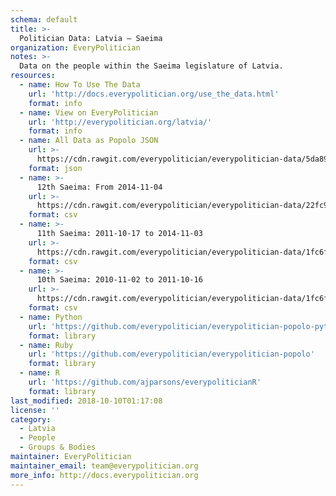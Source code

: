 ```yaml
---
schema: default
title: >-
  Politician Data: Latvia — Saeima
organization: EveryPolitician
notes: >-
  Data on the people within the Saeima legislature of Latvia.
resources:
  - name: How To Use The Data
    url: 'http://docs.everypolitician.org/use_the_data.html'
    format: info
  - name: View on EveryPolitician
    url: 'http://everypolitician.org/latvia/'
    format: info
  - name: All Data as Popolo JSON
    url: >-
      https://cdn.rawgit.com/everypolitician/everypolitician-data/5da890b73e310317fff114a8b6e9e1aa1b45359b/data/Latvia/Saeima/ep-popolo-v1.0.json
    format: json
  - name: >-
      12th Saeima: From 2014-11-04
    url: >-
      https://cdn.rawgit.com/everypolitician/everypolitician-data/22fc9f047b83ce52104ec5c724ae696b06d47613/data/Latvia/Saeima/term-12.csv
    format: csv
  - name: >-
      11th Saeima: 2011-10-17 to 2014-11-03
    url: >-
      https://cdn.rawgit.com/everypolitician/everypolitician-data/1fc6fe3431cf2fed514576af94ccc6a9a7ee7935/data/Latvia/Saeima/term-11.csv
    format: csv
  - name: >-
      10th Saeima: 2010-11-02 to 2011-10-16
    url: >-
      https://cdn.rawgit.com/everypolitician/everypolitician-data/1fc6fe3431cf2fed514576af94ccc6a9a7ee7935/data/Latvia/Saeima/term-10.csv
    format: csv
  - name: Python
    url: 'https://github.com/everypolitician/everypolitician-popolo-python'
    format: library
  - name: Ruby
    url: 'https://github.com/everypolitician/everypolitician-popolo'
    format: library
  - name: R
    url: 'https://github.com/ajparsons/everypoliticianR'
    format: library
last_modified: 2018-10-10T01:17:08
license: ''
category:
  - Latvia
  - People
  - Groups & Bodies
maintainer: EveryPolitician
maintainer_email: team@everypolitician.org
more_info: http://docs.everypolitician.org
---
```

